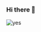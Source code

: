 ### Hi there 👋

![yes](https://aw3rque.github.io/github-profile-readme-generator/images/banner.png)
